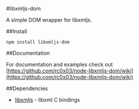 #libxmljs-dom

A simple DOM wrapper for libxmljs.

##Install

```
npm install libxmljs-dom
```

##Documentation

For documentation and examples check out [https://github.com/rc0x03/node-libxmljs-dom/wiki](https://github.com/rc0x03/node-libxmljs-dom/wiki)

##Dependencies

- [libxmljs](https://github.com/polotek/libxmljs) - libxml C bindings
